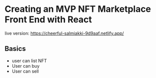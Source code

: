 # Creating an MVP NFT Marketplace Front End with React

live version: https://cheerful-salmiakki-9d9aaf.netlify.app/


## Basics
- user can list NFT
- User can buy
- User can sell
